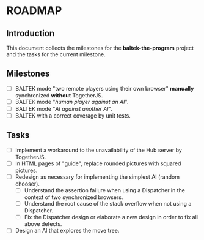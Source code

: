 # ROADMAP

## Introduction

This document collects the milestones for the **baltek-the-program** project and the tasks for the current milestone.

## Milestones

- [ ] BALTEK mode "two remote players using their own browser" **manually** synchronized **without** TogetherJS.
- [ ] BALTEK mode "_human player against an AI_".
- [ ] BALTEK mode "_AI against another AI_".
- [ ] BALTEK with a correct coverage by unit tests.

## Tasks

- [ ] Implement a workaround to the unavailability of the Hub server by TogetherJS.
- [ ] In HTML pages of "guide", replace rounded pictures with squared pictures.
- [ ] Redesign as necessary for implementing the simplest AI (random chooser).
  - [ ] Understand the assertion failure when using a Dispatcher in the context of two synchronized browsers.
  - [ ] Understand the root cause of the stack overflow when not using  a Dispatcher.
  - [ ] Fix the Dispatcher design or elaborate a new design in order to fix all above defects.
- [ ] Design an AI that explores the move tree.
